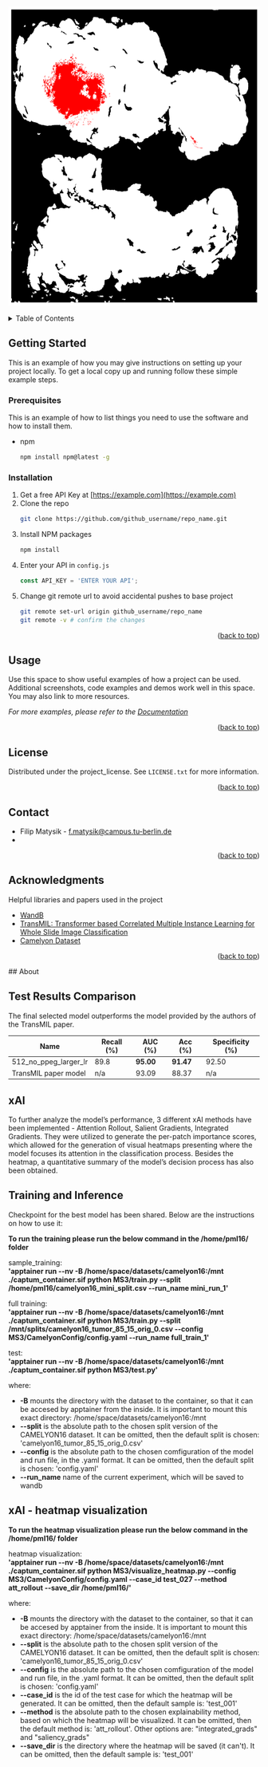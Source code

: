 <p align="center">
  <a href="https://github.com/othneildrew/Best-README-Template">
    <img src="./imgs/transmil_gif.gif" alt="Logo" width="800" height="600">
  </a>

<!-- TABLE OF CONTENTS -->
<details>
  <summary>Table of Contents</summary>
  <ol>
    <li>
      <a href="#about-the-project">About The Project</a>
      </ul>
    </li>
    <li>
      <a href="#getting-started-with-histopathology">Getting Started with Camelyon16 Dataset (Histopathology)</a>
      <ul>
        <li><a href="#installation">Installation</a></li>
        <li><a href="#camelyon16-dataset-curation">Camelyon16 Dataset curation</a></li>
        <li><a href="#camelyon16-model-training">Camelyon16 Model Training</a></li>
        <li><a href="#camelyon16-visualization">Camelyon16 Visualization</a></li>
      </ul>
    </li>
    <li>
      <a href="#getting-started-with-mnist-dataset">Getting Started with MNIST Dataset</a>
      <ul>
        <li><a href="#installation">Installation</a></li>
        <li><a href="#mnist-dataset-curation">MNIST Dataset curation</a></li>
        <li><a href="#mnist-model-training">MNIST Model Training</a></li>
        <li><a href="#mnist-visualization">MNIST Visualization</a></li>
      </ul>
    </li>
    <li><a href="#license">License</a></li>
    <li><a href="#contact">Contact</a></li>
    <li><a href="#acknowledgments">Acknowledgments</a></li>
  </ol>
</details>

<!-- GETTING STARTED -->
## Getting Started

This is an example of how you may give instructions on setting up your project locally.
To get a local copy up and running follow these simple example steps.

### Prerequisites

This is an example of how to list things you need to use the software and how to install them.
* npm
  ```sh
  npm install npm@latest -g
  ```

### Installation

1. Get a free API Key at [https://example.com](https://example.com)
2. Clone the repo
   ```sh
   git clone https://github.com/github_username/repo_name.git
   ```
3. Install NPM packages
   ```sh
   npm install
   ```
4. Enter your API in `config.js`
   ```js
   const API_KEY = 'ENTER YOUR API';
   ```
5. Change git remote url to avoid accidental pushes to base project
   ```sh
   git remote set-url origin github_username/repo_name
   git remote -v # confirm the changes
   ```

<p align="right">(<a href="#readme-top">back to top</a>)</p>



<!-- USAGE EXAMPLES -->
## Usage

Use this space to show useful examples of how a project can be used. Additional screenshots, code examples and demos work well in this space. You may also link to more resources.

_For more examples, please refer to the [Documentation](https://example.com)_

<p align="right">(<a href="#readme-top">back to top</a>)</p>

<!-- LICENSE -->
## License

Distributed under the project_license. See `LICENSE.txt` for more information.

<p align="right">(<a href="#readme-top">back to top</a>)</p>



<!-- CONTACT -->
## Contact
* Filip Matysik - f.matysik@campus.tu-berlin.de
* 
<p align="right">(<a href="#readme-top">back to top</a>)</p>



<!-- ACKNOWLEDGMENTS -->
## Acknowledgments

Helpful libraries and papers used in the project

* [WandB](https://wandb.ai/site)
* [TransMIL: Transformer based Correlated Multiple Instance Learning for Whole Slide Image Classification](https://arxiv.org/abs/2106.00908)
* [Camelyon Dataset](https://camelyon16.grand-challenge.org/Data/)

<p align="right">(<a href="#readme-top">back to top</a>)</p>
## About

## Test Results Comparison
The final selected model outperforms the model provided by the authors of the TransMIL paper.

| Name                     | Recall (%) | AUC (%)  | Acc (%)  | Specificity (%) |
|--------------------------|-----------|---------|---------|----------------|
| 512_no_ppeg_larger_lr   | 89.8  | **95.00** | **91.47** | 92.50          |
| TransMIL paper model    | n/a       | 93.09   | 88.37   | n/a            |

## xAI
To further analyze the model’s performance, 3 different xAI methods have been implemented - Attention Rollout, Salient Gradients, Integrated Gradients. They were utilized to generate the per-patch importance scores, which allowed for the generation of visual heatmaps presenting where the model focuses its attention in the classification process. Besides the heatmap, a quantitative summary of the model’s decision process has also been obtained.

## Training and Inference
Checkpoint for the best model has been shared. Below are the instructions on how to use it:

**To run the training please run the below command in the /home/pml16/ folder**

sample_training: <br>
**'apptainer run --nv -B /home/space/datasets/camelyon16:/mnt ./captum_container.sif python MS3/train.py --split /home/pml16/camelyon16_mini_split.csv --run_name mini_run_1'**

full training: <br>
**'apptainer run --nv -B /home/space/datasets/camelyon16:/mnt ./captum_container.sif python MS3/train.py --split /mnt/splits/camelyon16_tumor_85_15_orig_0.csv --config MS3/CamelyonConfig/config.yaml --run_name full_train_1'**

test: <br>
**'apptainer run --nv -B /home/space/datasets/camelyon16:/mnt ./captum_container.sif python MS3/test.py'**

where:
- **-B** mounts the directory with the dataset to the container, so that it can be accesed by apptainer from the inside. It is important to mount this exact directory: /home/space/datasets/camelyon16:/mnt
- **--split** is the absolute path to the chosen split version of the CAMELYON16 dataset. It can be omitted, then the default split is chosen: 'camelyon16_tumor_85_15_orig_0.csv'
- **--config** is the absolute path to the chosen comfiguration of the model and run file, in the .yaml format. It can be omitted, then the default split is chosen: 'config.yaml'
- **--run_name** name of the current experiment, which will be saved to wandb


## xAI - heatmap visualization
**To run the heatmap visualization please run the below command in the /home/pml16/ folder**

heatmap visualization: <br>
**'apptainer run --nv -B /home/space/datasets/camelyon16:/mnt ./captum_container.sif python MS3/visualize_heatmap.py --config MS3/CamelyonConfig/config.yaml --case_id test_027 --method att_rollout --save_dir /home/pml16/'**

where:
- **-B** mounts the directory with the dataset to the container, so that it can be accesed by apptainer from the inside. It is important to mount this exact directory: /home/space/datasets/camelyon16:/mnt
- **--split** is the absolute path to the chosen split version of the CAMELYON16 dataset. It can be omitted, then the default split is chosen: 'camelyon16_tumor_85_15_orig_0.csv'
- **--config** is the absolute path to the chosen comfiguration of the model and run file, in the .yaml format. It can be omitted, then the default split is chosen: 'config.yaml'
- **--case_id** is the id of the test case for which the heatmap will be generated. It can be omitted, then the default sample is: 'test_001'
- **--method** is the absolute path to the chosen explainability method, based on which the heatmap will be visualized. It can be omitted, then the default method is: 'att_rollout'. Other options are: "integrated_grads" and "saliency_grads"
- **--save_dir** is the directory where the heatmap will be saved (it can't). It can be omitted, then the default sample is: 'test_001'

